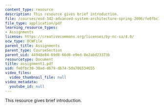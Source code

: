 ```yaml
---
content_type: resource
description: This resource gives brief introduction.
file: /courses/esd-342-advanced-system-architecture-spring-2006/fe0fbc3930add679d6745da706534655_assignment1.pdf
file_type: application/pdf
learning_resource_types:
- Assignments
license: https://creativecommons.org/licenses/by-nc-sa/4.0/
ocw_type: OCWFile
parent_title: Assignments
parent_type: CourseSection
parent_uid: 44948e84-69d8-66d0-e9ed-8e2abd23373b
resourcetype: Document
title: assignment1.pdf
uid: fe0fbc39-30ad-d679-d674-5da706534655
video_files:
  video_thumbnail_file: null
video_metadata:
  youtube_id: null
---
```

This resource gives brief introduction.